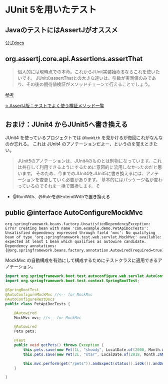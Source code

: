 # JUnit 5を用いたテスト

## JavaのテストにはAssertJがオススメ

[公式docs](https://joel-costigliola.github.io/assertj/assertj-assertions-generator.html#philosophy)

## org.assertj.core.api.Assertions.assertThat

> 個人的には現時点での本命。これからJUnit実装始めるならこれを使いたいです。
JUnitのassertThatとの大きな違いは、引数が実測値のみであり、その後の期待値検証がメソッドチェーンで行えることでしょう。

[参考](https://qiita.com/gengogo5/items/317b6f260b6fecc184fc)

[⭐️ AssertJ版：テストでよく使う検証メソッド一覧](https://qiita.com/naotawool/items/6512ecbe2fd006dacfd2)


## おまけ：JUnit4 からJUnit5へ書き換える

JUnit4 を使っているプロジェクトでは `@RunWith` を見かけるが毎回これがなんなのか忘れる。 これは JUnit4  のアノテーションだよー、というのを覚えときたい。

> JUnit5のアノテーションは、JUnit4のものとは別物になっています。これは共存して利用できるようにするために意図的に流用しなかったのだと思います。 そのため、今までのJUnit4をJUnit5に書き換えるには、アノテーションを変更していく必要があります。 基本的にはパッケージ名が変わっているのでそれを一括で置換します。そ

- @RunWith、@Ruleを@ExtendWithで置き換える

## public @interface AutoConfigureMockMvc

```text
org.springframework.beans.factory.UnsatisfiedDependencyException: Error creating bean with name 'com.example.demo.PetApiDocTests': Unsatisfied dependency expressed through field 'mvc': No qualifying bean of type 'org.springframework.test.web.servlet.MockMvc' available: expected at least 1 bean which qualifies as autowire candidate. Dependency annotations: {@org.springframework.beans.factory.annotation.Autowired(required=true)}
```

MockMvc の自動構成を有効にして構成するためにテストクラスに適用できるアノテーション。

```java
import org.springframework.boot.test.autoconfigure.web.servlet.AutoConfigureMockMvc;
import org.springframework.boot.test.context.SpringBootTest;

@SpringBootTest
@AutoConfigureMockMvc //<-- for MockMvc
@AutoConfigureRestDocs
public class PetApiDocTests {

    @Autowired
    MockMvc mvc; //<-- for MockMvc

    @Autowired
    Pets pets;

    @Test
    public void getPets() throws Exception {
        this.pets.save(new Pet(1L, "showdy", LocalDate.of(2000, Month.APRIL, 25), 20));
        this.pets.save(new Pet(2L, "star", LocalDate.of(2018, Month.JANUARY, 18), 5));

        this.mvc.perform(get("/pets")).andExpect(status().isOk()).andDo(document("get-pets"));
    }

}
```
